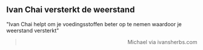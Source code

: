 <h2>Ivan Chai versterkt de weerstand</h2>

"Ivan Chai helpt om je voedingsstoffen beter op te nemen waardoor je weerstand versterkt"

> <p style="text-align: right">Michael via ivansherbs.com</p>
